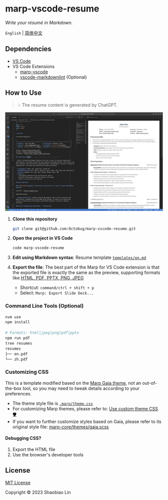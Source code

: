 # marp-vscode-resume

*Write your résumé in Markdown*.

`English` | [简体中文](README.zh.md)

## Dependencies

- [VS Code](https://code.visualstudio.com/)
- VS Code Extensions
  - [marp-vscode](https://github.com/marp-team/marp-vscode)
  - [vscode-markdownlint](https://github.com/DavidAnson/vscode-markdownlint.git) (Optional)

## How to Use

> 💡 The resume content is generated by ChatGPT.

![Editing Environment](.assets/editting.en.png)

1. **Clone this repository**

    ```sh
    git clone git@github.com:Octobug/marp-vscode-resume.git
    ```

2. **Open the project in VS Code**

    ```sh
    code marp-vscode-resume
    ```

3. **Edit using Markdown syntax**: Resume template [`templates/en.md`](templates/en.md)
4. **Export the file**: The best part of the Marp for VS Code extension is that the exported file is exactly the same as the preview, supporting formats like [HTML, PDF, PPTX, PNG, JPEG](https://github.com/marp-team/marp-vscode#export-slide-deck-to-html-pdf-pptx-and-image-%EF%B8%8F)

    - Shortcut: `command/ctrl + shift + p`
    - Select: `Marp: Export Slide Deck...`

### Command Line Tools (Optional)

```sh
nvm use
npm install

# Formats: html|jpeg|png|pdf|pptx
npm run pdf
tree resumes 
resumes
├── en.pdf
└── zh.pdf
```

### Customizing CSS

This is a template modified based on the [Marp Gaia theme](https://github.com/marp-team/marp-core/tree/main/themes#gaia), not an out-of-the-box tool, so you may need to tweak details according to your preferences.

- The theme style file is [`.marp/theme.css`](.marp/theme.css)
- For customizing Marp themes, please refer to: [Use custom theme CSS 🛡️](https://github.com/marp-team/marp-vscode#use-custom-theme-css-%EF%B8%8F)
- If you want to further customize styles based on Gaia, please refer to its original style file: [marp-core/themes/gaia.scss](https://github.com/marp-team/marp-core/blob/main/themes/gaia.scss)

#### Debugging CSS?

1. Export the HTML file
2. Use the browser's developer tools

## License

[MIT License](./LICENSE)

Copyright © 2023 Shaobiao Lin
